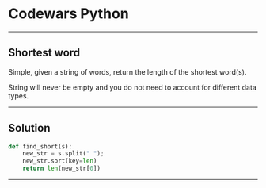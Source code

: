 # Codewars Python


---
## Shortest word
Simple, given a string of words, return the length of the shortest word(s).

String will never be empty and you do not need to account for different data types.

---

## Solution

```python
def find_short(s):
    new_str = s.split(" ");
    new_str.sort(key=len)
    return len(new_str[0])
```
---

